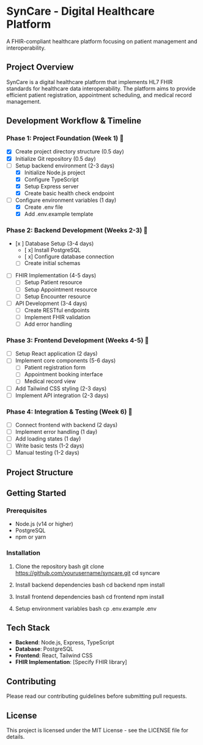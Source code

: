 # SynCare - Digital Healthcare Platform

A FHIR-compliant healthcare platform focusing on patient management and interoperability.

## Project Overview
SynCare is a digital healthcare platform that implements HL7 FHIR standards for healthcare data interoperability. The platform aims to provide efficient patient registration, appointment scheduling, and medical record management.

## Development Workflow & Timeline

### Phase 1: Project Foundation (Week 1) 🚀
- [x] Create project directory structure (0.5 day)
- [x] Initialize Git repository (0.5 day)
- [ ] Setup backend environment (2-3 days)
  - [x] Initialize Node.js project
  - [x] Configure TypeScript
  - [x] Setup Express server
  - [x] Create basic health check endpoint
- [ ] Configure environment variables (1 day)
  - [x] Create .env file
  - [x] Add .env.example template

### Phase 2: Backend Development (Weeks 2-3) 💽
- [x ] Database Setup (3-4 days)
  - [ x] Install PostgreSQL
  - [ x] Configure database connection
  - [ ] Create initial schemas
- [ ] FHIR Implementation (4-5 days)
  - [ ] Setup Patient resource
  - [ ] Setup Appointment resource
  - [ ] Setup Encounter resource
- [ ] API Development (3-4 days)
  - [ ] Create RESTful endpoints
  - [ ] Implement FHIR validation
  - [ ] Add error handling

### Phase 3: Frontend Development (Weeks 4-5) 🎨
- [ ] Setup React application (2 days)
- [ ] Implement core components (5-6 days)
  - [ ] Patient registration form
  - [ ] Appointment booking interface
  - [ ] Medical record view
- [ ] Add Tailwind CSS styling (2-3 days)
- [ ] Implement API integration (2-3 days)

### Phase 4: Integration & Testing (Week 6) 🧪
- [ ] Connect frontend with backend (2 days)
- [ ] Implement error handling (1 day)
- [ ] Add loading states (1 day)
- [ ] Write basic tests (1-2 days)
- [ ] Manual testing (1-2 days)

## Project Structure



## Getting Started

### Prerequisites
- Node.js (v14 or higher)
- PostgreSQL
- npm or yarn

### Installation
1. Clone the repository
bash
git clone https://github.com/yourusername/syncare.git
cd syncare

2. Install backend dependencies
bash
cd backend
npm install

3. Install frontend dependencies
bash
cd frontend
npm install

4. Setup environment variables
bash
cp .env.example .env

## Tech Stack
- **Backend**: Node.js, Express, TypeScript
- **Database**: PostgreSQL
- **Frontend**: React, Tailwind CSS
- **FHIR Implementation**: [Specify FHIR library]

## Contributing
Please read our contributing guidelines before submitting pull requests.

## License
This project is licensed under the MIT License - see the LICENSE file for details.